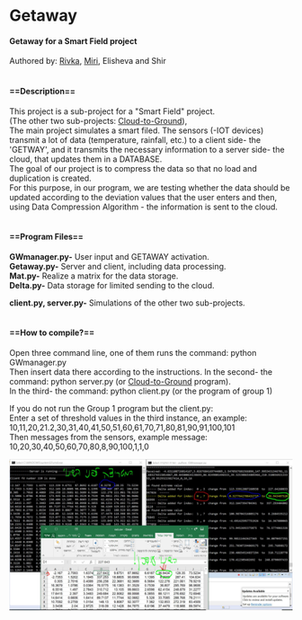 # Getaway
#### Getaway for a Smart Field project

Authored by: [Rivka](https://www.linkedin.com/in/rivka-gozlan/), [Miri](https://www.linkedin.com/in/miri-zakay-3b5a521aa/), Elisheva and Shir
<br/><br/>
#### ==Description==
This project is a sub-project for a "Smart Field" project.<br/>
(The other two sub-projects: [Cloud-to-Ground](https://github.com/sheindyfr/Cloud-to-Ground)), <br/>
The main project simulates a smart filed. The sensors (-IOT devices) transmit a lot of data (temperature, rainfall, etc.) to a client side- the 'GETWAY', and it transmits the necessary information to a server side- the cloud, that updates them in a DATABASE.<br/>
The goal of our project is to compress the data so that no load and duplication is created.<br/>
For this purpose, in our program, we are testing whether the data should be updated according to the deviation values that the user enters and then, using Data Compression Algorithm - the information is sent to the cloud.
<br/><br/>
#### ==Program Files==
**GWmanager.py-** User input and GETAWAY activation.<br/>
**Getaway.py-** Server and client, including data processing.<br/>
**Mat.py-** Realize a matrix for the data storage.<br/>
**Delta.py-** Data storage for limited sending to the cloud.

**client.py, server.py-** Simulations of the other two sub-projects.
<br/><br/>
#### ==How to compile?==
Open three command line, one of them runs the command: python GWmanager.py<br/>
Then insert data there according to the instructions. In the second- the command: python server.py (or [Cloud-to-Ground](https://github.com/sheindyfr/Cloud-to-Ground) program).<br/>
In the third- the command: python client.py (or the program of group 1)

If you do not run the Group 1 program but the client.py:<br/>
Enter a set of threshold values in the third instance, an example:<br/>
10,11,20,21.2,30,31,40,41,50,51,60,61,70,71,80,81,90,91,100,101<br/>
Then messages from the sensors, example message:<br/>
10,20,30,40,50,60,70,80,8,90,100,1,1,0

![Running image](https://github.com/rivkagozlan/Getaway/blob/master/Running%20image.JPG)
